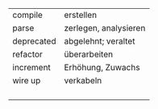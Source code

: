 |            |                       |
| ---------- | --------------------- |
| compile    | erstellen             |
| parse      | zerlegen, analysieren |
| deprecated | abgelehnt; veraltet   |
| refactor   | überarbeiten          |
| increment  | Erhöhung, Zuwachs     |
| wire up    | verkabeln             |
|            |                       |
|            |                       |
|            |                       |
|            |                       |
